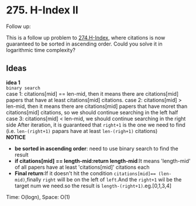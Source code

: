 # 275. H-Index II    

Follow up:

This is a follow up problem to [274.H-Index](https://github.com/JingRachaelZhu/CrackLeetcode/tree/JingRachaelZhu-patch-1/Array/274.%20H-Index), where citations is now guaranteed to be sorted in ascending order.
Could you solve it in logarithmic time complexity?       

## Ideas  
**idea 1**   
`binary search`     
case 1: citations[mid] == len-mid, then it means there are citations[mid] papers that have at least citations[mid] citations.
case 2: citations[mid] > len-mid, then it means there are citations[mid] papers that have moret than citations[mid] citations, so we should continue searching in the left half
case 3: citations[mid] < len-mid, we should continue searching in the right side
After iteration, it is guaranteed that `right+1` is the one we need to find (i.e. `len-(right+1)` papars have at least `len-(righ+1)` citations)      
**NOTICE**      
* **be sorted in ascending order**: need to use binary search to find the result    
 * **if citations[mid] == length-mid:return length-mid**:It means 'length-mid' of all papers have at least 'citations[mid]' citations each     
* **Final return**:If it doesn't hit the condition `citations[mid]== (len-mid)`,finally `right` will be on the left of `left`.And the `right+1` wil be the target num we need.so the result is `length-(right+1)`.eg.[0,1,3,4]            

Time: O(logn), Space: O(1)      



